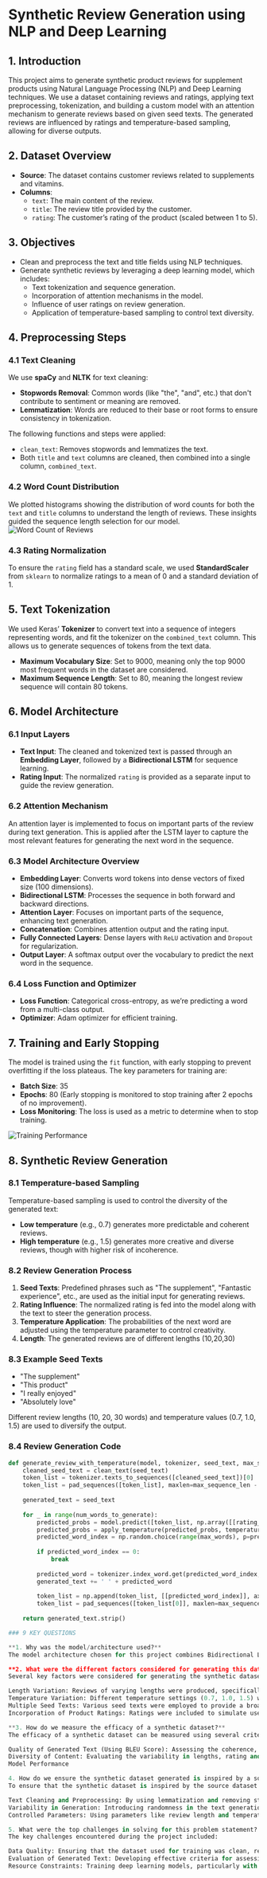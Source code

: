 # Synthetic Review Generation using NLP and Deep Learning

## 1. Introduction

This project aims to generate synthetic product reviews for supplement products using Natural Language Processing (NLP) and Deep Learning techniques. We use a dataset containing reviews and ratings, applying text preprocessing, tokenization, and building a custom model with an attention mechanism to generate reviews based on given seed texts. The generated reviews are influenced by ratings and temperature-based sampling, allowing for diverse outputs.

## 2. Dataset Overview

- **Source**: The dataset contains customer reviews related to supplements and vitamins.
- **Columns**:
  - `text`: The main content of the review.
  - `title`: The review title provided by the customer.
  - `rating`: The customer’s rating of the product (scaled between 1 to 5).
  
## 3. Objectives

- Clean and preprocess the text and title fields using NLP techniques.
- Generate synthetic reviews by leveraging a deep learning model, which includes:
  - Text tokenization and sequence generation.
  - Incorporation of attention mechanisms in the model.
  - Influence of user ratings on review generation.
  - Application of temperature-based sampling to control text diversity.
  
## 4. Preprocessing Steps

### 4.1 Text Cleaning

We use **spaCy** and **NLTK** for text cleaning:

- **Stopwords Removal**: Common words (like "the", "and", etc.) that don't contribute to sentiment or meaning are removed.
- **Lemmatization**: Words are reduced to their base or root forms to ensure consistency in tokenization.

The following functions and steps were applied:
- `clean_text`: Removes stopwords and lemmatizes the text.
- Both `title` and `text` columns are cleaned, then combined into a single column, `combined_text`.

### 4.2 Word Count Distribution

We plotted histograms showing the distribution of word counts for both the `text` and `title` columns to understand the length of reviews. These insights guided the sequence length selection for our model.
![Word Count of Reviews](https://github.com/gulshan-100/Synthetic-Data-Generation/blob/main/Images/download%20(1).png)

### 4.3 Rating Normalization

To ensure the `rating` field has a standard scale, we used **StandardScaler** from `sklearn` to normalize ratings to a mean of 0 and a standard deviation of 1.

## 5. Text Tokenization

We used Keras’ **Tokenizer** to convert text into a sequence of integers representing words, and fit the tokenizer on the `combined_text` column. This allows us to generate sequences of tokens from the text data.

- **Maximum Vocabulary Size**: Set to 9000, meaning only the top 9000 most frequent words in the dataset are considered.
- **Maximum Sequence Length**: Set to 80, meaning the longest review sequence will contain 80 tokens.

## 6. Model Architecture

### 6.1 Input Layers

- **Text Input**: The cleaned and tokenized text is passed through an **Embedding Layer**, followed by a **Bidirectional LSTM** for sequence learning.
- **Rating Input**: The normalized `rating` is provided as a separate input to guide the review generation.

### 6.2 Attention Mechanism

An attention layer is implemented to focus on important parts of the review during text generation. This is applied after the LSTM layer to capture the most relevant features for generating the next word in the sequence.

### 6.3 Model Architecture Overview

- **Embedding Layer**: Converts word tokens into dense vectors of fixed size (100 dimensions).
- **Bidirectional LSTM**: Processes the sequence in both forward and backward directions.
- **Attention Layer**: Focuses on important parts of the sequence, enhancing text generation.
- **Concatenation**: Combines attention output and the rating input.
- **Fully Connected Layers**: Dense layers with `ReLU` activation and `Dropout` for regularization.
- **Output Layer**: A softmax output over the vocabulary to predict the next word in the sequence.

### 6.4 Loss Function and Optimizer

- **Loss Function**: Categorical cross-entropy, as we’re predicting a word from a multi-class output.
- **Optimizer**: Adam optimizer for efficient training.

## 7. Training and Early Stopping

The model is trained using the `fit` function, with early stopping to prevent overfitting if the loss plateaus. The key parameters for training are:
- **Batch Size**: 35
- **Epochs**: 80 (Early stopping is monitored to stop training after 2 epochs of no improvement).
- **Loss Monitoring**: The loss is used as a metric to determine when to stop training.

![Training Performance](https://github.com/gulshan-100/Synthetic-Data-Generation/blob/main/Images/download%20(2).png)


## 8. Synthetic Review Generation

### 8.1 Temperature-based Sampling

Temperature-based sampling is used to control the diversity of the generated text:
- **Low temperature** (e.g., 0.7) generates more predictable and coherent reviews.
- **High temperature** (e.g., 1.5) generates more creative and diverse reviews, though with higher risk of incoherence.

### 8.2 Review Generation Process

1. **Seed Texts**: Predefined phrases such as "The supplement", "Fantastic experience", etc., are used as the initial input for generating reviews.
2. **Rating Influence**: The normalized rating is fed into the model along with the text to steer the generation process.
3. **Temperature Application**: The probabilities of the next word are adjusted using the temperature parameter to control creativity.
4. **Length**: The generated reviews are of different lengths (10,20,30)

### 8.3 Example Seed Texts
- "The supplement"
- "This product"
- "I really enjoyed"
- "Absolutely love"

Different review lengths (10, 20, 30 words) and temperature values (0.7, 1.0, 1.5) are used to diversify the output.

### 8.4 Review Generation Code
```python
def generate_review_with_temperature(model, tokenizer, seed_text, max_sequence_len, max_words, rating_value, num_words_to_generate=20, temperature=1.0):
    cleaned_seed_text = clean_text(seed_text)
    token_list = tokenizer.texts_to_sequences([cleaned_seed_text])[0]
    token_list = pad_sequences([token_list], maxlen=max_sequence_len - 1, padding='pre')
    
    generated_text = seed_text
    
    for _ in range(num_words_to_generate):
        predicted_probs = model.predict([token_list, np.array([[rating_value]])], verbose=0)[0]
        predicted_probs = apply_temperature(predicted_probs, temperature)
        predicted_word_index = np.random.choice(range(max_words), p=predicted_probs)
        
        if predicted_word_index == 0:
            break
        
        predicted_word = tokenizer.index_word.get(predicted_word_index, '')
        generated_text += ' ' + predicted_word
        
        token_list = np.append(token_list, [[predicted_word_index]], axis=1)
        token_list = pad_sequences([token_list[0]], maxlen=max_sequence_len - 1, padding='pre')
    
    return generated_text.strip()

### 9 KEY QUESTIONS

**1. Why was the model/architecture used?**
The model architecture chosen for this project combines Bidirectional LSTM and an Attention Mechanism. The Bidirectional LSTM is effective for sequence prediction tasks, allowing the model to learn contextual information from both past and future states of the input sequences. This is particularly useful for generating coherent and contextually relevant reviews. The Attention Mechanism enhances the model's ability to focus on specific parts of the input sequence that are more relevant for generating the output, improving the quality of the generated text. This combination aims to capture the sequential dependencies and contextual relationships in the review data effectively.

**2. What were the different factors considered for generating this dataset? **
Several key factors were considered for generating the synthetic dataset:

Length Variation: Reviews of varying lengths were produced, specifically at 10, 20, and 30 words, to create a diverse set of review lengths.
Temperature Variation: Different temperature settings (0.7, 1.0, 1.5) were used during generation to influence the creativity and randomness of the reviews.
Multiple Seed Texts: Various seed texts were employed to provide a broader context and variation in the generated reviews.
Incorporation of Product Ratings: Ratings were included to simulate user feedback, impacting the sentiment and content of the generated reviews.

**3. How do we measure the efficacy of a synthetic dataset?**
The efficacy of a synthetic dataset can be measured using several criteria:

Quality of Generated Text (Using BLEU Score): Assessing the coherence, fluency, and relevance of the generated reviews compared to real human written reviews.
Diversity of Content: Evaluating the variability in lengths, rating and temperature of the generated reviews to ensure a broad representation of user experiences.
Model Performance

4. How do we ensure the synthetic dataset generated is inspired by a source dataset but not an exact replica?
To ensure that the synthetic dataset is inspired by the source dataset without being an exact replica, several techniques were employed:

Text Cleaning and Preprocessing: By using lemmatization and removing stopwords, we transformed the text data into a more generalized form, reducing the likelihood of directly replicating specific phrases or sentences.
Variability in Generation: Introducing randomness in the text generation process, such as using temperature sampling, allows for varied outputs from the model, leading to unique reviews each time.
Controlled Parameters: Using parameters like review length and temperature during generation helps create diverse outputs that are stylistically and contextually different from the source dataset.

5. What were the top challenges in solving for this problem statement?
The key challenges encountered during the project included:

Data Quality: Ensuring that the dataset used for training was clean, relevant, and diverse enough to train a robust model. Handling missing values and ensuring balanced data distribution was critical.
Evaluation of Generated Text: Developing effective criteria for assessing the quality and relevance of the synthetic reviews proved challenging, as subjective measures (like human judgment) can vary significantly.
Resource Constraints: Training deep learning models, particularly with large datasets, can be resource-intensive, requiring careful management of computational resources and time.
